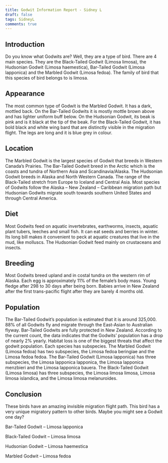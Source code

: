 ```yaml
---
title: Godwit Information Report - Sidney L
draft: false
tags: SidneyL
comments: true
---
```


## Introduction

Do you know what Godwits are? Well, they are a type of bird. There are 4 main species. They are the Black-Tailed Godwit (Limosa limosa), the Hudsonian Godwit (Limosa haemestica), Bar-Tailed Godwit (Limosa lapponica) and the Marbled Godwit (Limosa fedoa). The family of bird that this species of bird belongs to is limosa.

## Appearance

The most common type of Godwit is the Marbled Godwit. It has a dark, mottled back. On the Bar-Tailed Godwits it is mostly mottle brown above and has lighter uniform buff below. On the Hudsonian Godwit, its beak is pink and is it black at the tip of the beak. For the Black-Tailed Godwit, it has bold black and white wing bard that are distinctly visible in the migration flight. The legs are long and it is blue grey in colour.

## Location

The Marbled Godwit is the largest species of Godwit that breeds in Western Canada’s Prairies. The Bar-Tailed Godwit breed in the Arctic which is the coasts and tundra of Northern Asia and Scandinavia/Alaska. The Hudsonian Godwit breeds in Alaska and North Western Canada. The range of the Black-Tailed stretch from Europe to Iceland and Central Asia. Most species of Godwits follow the Alaska – New Zealand – Caribbean migration path but Hudsonian Godwits migrate south towards southern United States and through Central America.

## Diet

Most Godwits feed on aquatic invertebrates, earthworms, insects, aquatic plant tubers, leeches and small fish. It can eat seeds and berries in winter. Its long bill makes it convenient to peck at aquatic creatures that live in the mud, like molluscs. The Hudsonian Godwit feed mainly on crustaceans and insects.

## Breeding

Most Godwits breed upland and in costal tundra on the western rim of Alaska. Each egg is approximately 11% of the female’s body mass. Young fledge after 298 to 30 days after being born. Babies arrive in New Zealand after the first trans-pacific flight after they are barely 4 months old.

## Population

The Bar-Tailed Godwit’s population is estimated that it is around 325,000. 88% of all Godwits fly and migrate through the East-Asian to Australian flyway. Bar-Tailed Godwits are fully protected in New Zealand. According to the current count, the data indicates that the Godwits’ population has a drop of nearly 2% yearly. Habitat loss is one of the biggest threats that affect the godwit population. Each species has subspecies. The Marbled Godwit (Limosa fedoa) has two subspecies, the Limosa fedoa beringiae and the Limosa fedoa fedoa. The Bar-Tailed Godwit (Limosa lapponica) has three subspecies, the Limosa lapponica lapponica, the Limosa lapponica menzbieri and the Limosa lapponica bauera. The Black-Tailed Godwit (Limosa limosa) has three subspecies, the Limosa limosa limosa, Limosa limosa islandica, and the Limosa limosa melanuroides.

## Conclusion

These birds have an amazing invisible migration flight path. This bird has a very unique migratory pattern to other birds. Maybe you might see a Godwit one day?

Bar-Tailed Godwit – Limosa lapponica

Black-Tailed Godwit – Limosa limosa

Hudsonian Godwit – Limosa haemestica

Marbled Godwit – Limosa fedoa
